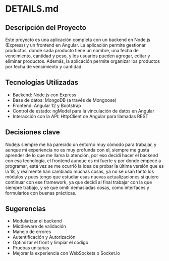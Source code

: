 # DETAILS.md

## Descripción del Proyecto

Este proyecto es una aplicación completa con un backend en Node.js (Express) y un frontend en Angular. La aplicación permite gestionar productos, donde cada producto tiene un nombre, una fecha de vencimiento, cantidad y peso, y los usuarios pueden agregar, editar y eliminar productos. Además, la aplicación permite organizar los productos por fecha de vencimiento y cantidad.

## Tecnologías Utilizadas

* Backend: Node.js con Express
* Base de datos: MongoDB (a través de Mongoose)
* Frontend: Angular 12 y Bootstrap
* Control de estado: ngModel para la vinculación de datos en Angular
* Interacción con la API: HttpClient de Angular para llamadas REST

## Decisiones clave

Nodejs siempre me ha parecido un entorno muy cómodo para trabajar, y aunque mi experiencia no es muy profunda con el, siempre me gusta aprender de lo que me llama la atención, por eso decidí hacer el backend con esa tecnología, el frontend aunque es mi fuerte y por donde empecé a programar, está vez se me ocurrió la idea de probar la última versión que es la 18, y realmente han cambiado muchas cosas, ya no se usan tanto los módulos y pues tengo que estudiar esas nuevas actualizaciones si quiero continuar con ese framework, ya que decidí al final trabajar con la que siempre trabajo, y sé que omití demasiadas cosas, como interfaces y formularios con buenas prácticas.

## Sugerencias

* Modularizar el backend
* Middleware de validación
* Manejo de errores
* Autentificación y Autorización
* Optimizar el front y limpiar el código
* Pruebas unitarias
* Mejorar la experiencia con WebSockets o Socket.io